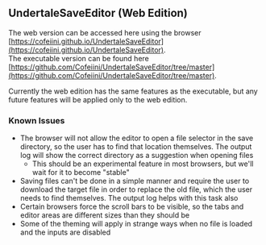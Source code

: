 ## UndertaleSaveEditor (Web Edition)
The web version can be accessed here using the browser [https://cofeiini.github.io/UndertaleSaveEditor](https://cofeiini.github.io/UndertaleSaveEditor).  
The executable version can be found here [https://github.com/Cofeiini/UndertaleSaveEditor/tree/master](https://github.com/Cofeiini/UndertaleSaveEditor/tree/master).  

Currently the web edition has the same features as the executable, but any future features will be applied only to the web edition.

### Known Issues
* The browser will not allow the editor to open a file selector in the save directory, so the user has to find that location themselves. The output log will show the correct directory as a suggestion when opening files
  * This should be an experimental feature in most browsers, but we'll wait for it to become "stable"
* Saving files can't be done in a simple manner and require the user to download the target file in order to replace the old file, which the user needs to find themselves. The output log helps with this task also
* Certain browsers force the scroll bars to be visible, so the tabs and editor areas are different sizes than they should be
* Some of the theming will apply in strange ways when no file is loaded and the inputs are disabled
